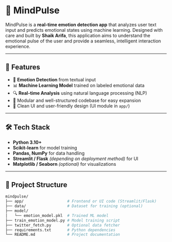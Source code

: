 # 💜 MindPulse

MindPulse is a **real-time emotion detection app** that analyzes user text input and predicts emotional states using machine learning. Designed with care and built by **Shaik Arifa**, this application aims to understand the emotional pulse of the user and provide a seamless, intelligent interaction experience.

---

## 🚀 Features

- 🧠 **Emotion Detection** from textual input  
- 📊 **Machine Learning Model** trained on labeled emotional data  
- 🔍 **Real-time Analysis** using natural language processing (NLP)  
- 📁 Modular and well-structured codebase for easy expansion  
- 🎨 Clean UI and user-friendly design (UI module in `app/`)

---

## 🛠️ Tech Stack

- **Python 3.10+**
- **Scikit-learn** for model training
- **Pandas, NumPy** for data handling
- **Streamlit / Flask** *(depending on deployment method)* for UI
- **Matplotlib / Seaborn** *(optional)* for visualizations

---

## 📁 Project Structure

```bash
mindpulse/
├── app/                   # Frontend or UI code (Streamlit/Flask)
├── data/                  # Dataset for training (optional)
├── model/
│   └── emotion_model.pkl  # Trained ML model
├── train_emotion_model.py # Model training script
├── twitter_fetch.py       # Optional data fetcher
├── requirements.txt       # Python dependencies
└── README.md              # Project documentation
